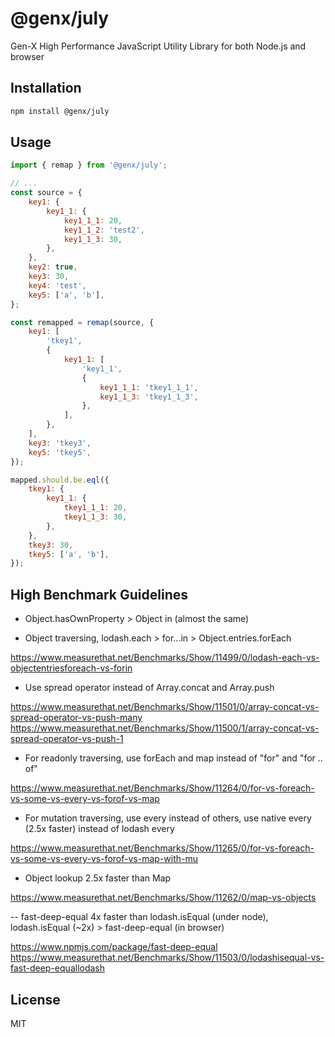 # @genx/july

Gen-X High Performance JavaScript Utility Library for both Node.js and browser

## Installation

```sh
npm install @genx/july
```

## Usage

```js
import { remap } from '@genx/july';

// ...
const source = {
    key1: {
        key1_1: {
            key1_1_1: 20,
            key1_1_2: 'test2',
            key1_1_3: 30,
        },
    },
    key2: true,
    key3: 30,
    key4: 'test',
    key5: ['a', 'b'],
};

const remapped = remap(source, {
    key1: [
        'tkey1',
        {
            key1_1: [
                'key1_1',
                {
                    key1_1_1: 'tkey1_1_1',
                    key1_1_3: 'tkey1_1_3',
                },
            ],
        },
    ],
    key3: 'tkey3',
    key5: 'tkey5',
});

mapped.should.be.eql({
    tkey1: {
        key1_1: {
            tkey1_1_1: 20,
            tkey1_1_3: 30,
        },
    },
    tkey3: 30,
    tkey5: ['a', 'b'],
});
```

## High Benchmark Guidelines

-   Object.hasOwnProperty > Object in (almost the same)

-   Object traversing, lodash.each > for...in > Object.entries.forEach

https://www.measurethat.net/Benchmarks/Show/11499/0/lodash-each-vs-objectentriesforeach-vs-forin

-   Use spread operator instead of Array.concat and Array.push

https://www.measurethat.net/Benchmarks/Show/11501/0/array-concat-vs-spread-operator-vs-push-many
https://www.measurethat.net/Benchmarks/Show/11500/1/array-concat-vs-spread-operator-vs-push-1

-   For readonly traversing, use forEach and map instead of "for" and "for .. of"

https://www.measurethat.net/Benchmarks/Show/11264/0/for-vs-foreach-vs-some-vs-every-vs-forof-vs-map

-   For mutation traversing, use every instead of others, use native every (2.5x faster) instead of lodash every

https://www.measurethat.net/Benchmarks/Show/11265/0/for-vs-foreach-vs-some-vs-every-vs-forof-vs-map-with-mu

-   Object lookup 2.5x faster than Map

https://www.measurethat.net/Benchmarks/Show/11262/0/map-vs-objects

--  fast-deep-equal 4x faster than lodash.isEqual (under node), lodash.isEqual (~2x) > fast-deep-equal (in browser)

https://www.npmjs.com/package/fast-deep-equal
https://www.measurethat.net/Benchmarks/Show/11503/0/lodashisequal-vs-fast-deep-equallodash

## License

MIT
